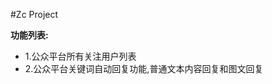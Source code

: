 #Zc Project

<strong>功能列表:</strong>
<ul>
    	<li>1.公众平台所有关注用户列表</li>
		<li>2.公众平台关键词自动回复功能,普通文本内容回复和图文回复</li>
</ul>